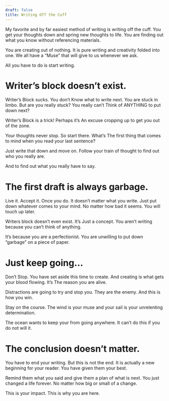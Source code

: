```yaml
---
draft: false
title: Writing Off the Cuff
---
```


My favorite and by far easiest method of writing is writing off the cuff. You get your thoughts down and spring new thoughts to life. You are finding out what you know without referencing materials.

You are creating out of nothing. It is pure writing and creativity folded into one. We all have a “Muse” that will give to us whenever we ask.

All you have to do is start writing.

# Writer’s block doesn’t exist.

Writer’s Block sucks. You don’t Know what to write next. You are stuck in limbo. But are you really stuck? You really can’t Think of ANYTHING to put down next?

Writer’s Block is a trick! Perhaps it’s An excuse cropping up to get you out of the zone.

Your thoughts never stop. So start there. What’s The first thing that comes to mind when you read your last sentence?

Just write that down and move on. Follow your train of thought to find out who you really are.

And to find out what you really have to say.

# The first draft is always garbage.

Live it. Accept it. Once you do. It doesn’t matter what you write. Just put down whatever comes to your mind. No matter how bad it seems. You will touch up later.

Writers block doesn’t even exist. It’s Just a concept. You aren’t writing because you can’t think of anything.

It’s because you are a perfectionist. You are unwilling to put down “garbage” on a piece of paper.

# Just keep going…

Don’t Stop. You have set aside this time to create. And creating is what gets your blood flowing. It’s The reason you are alive.

Distractions are going to try and stop you. They are the enemy. And this is how you win.

Stay on the course. The wind is your muse and your sail is your unrelenting determination.

The ocean wants to keep your from going anywhere. It can’t do this if you do not will it.

# The conclusion doesn’t matter.

You have to end your writing. But this is not the end. It is actually a new beginning for your reader. You have given them your best.

Remind them what you said and give them a plan of what is next. You just changed a life forever. No matter how big or small of a change.

This is your impact. This is why you are here.